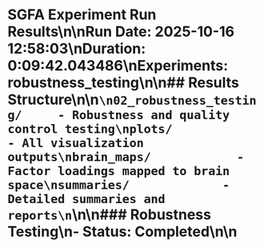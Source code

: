 # SGFA Experiment Run Results\n\n**Run Date:** 2025-10-16 12:58:03\n**Duration:** 0:09:42.043486\n**Experiments:** robustness_testing\n\n## Results Structure\n\n```\n02_robustness_testing/     - Robustness and quality control testing\nplots/                  - All visualization outputs\nbrain_maps/            - Factor loadings mapped to brain space\nsummaries/             - Detailed summaries and reports\n```\n\n### Robustness Testing\n- Status: Completed\n\n